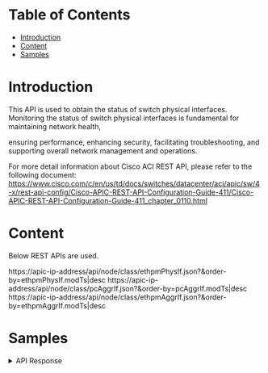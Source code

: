 # Table of Contents
- [Introduction](#introduction)
- [Content](#content)
- [Samples](#sample)

# Introduction <a name="introduction"></a>
This API is used to obtain the status of switch physical interfaces. Monitoring the status of switch physical interfaces is fundamental for maintaining network health,

ensuring performance, enhancing security, facilitating troubleshooting, and supporting overall network management and operations.

For more detail information about Cisco ACI REST API, please refer to the following document: https://www.cisco.com/c/en/us/td/docs/switches/datacenter/aci/apic/sw/4-x/rest-api-config/Cisco-APIC-REST-API-Configuration-Guide-411/Cisco-APIC-REST-API-Configuration-Guide-411_chapter_0110.html

# Content <a name="content"></a>
Below REST APIs are used. 


https://apic-ip-address/api/node/class/ethpmPhysIf.json?&order-by=ethpmPhysIf.modTs|desc
https://apic-ip-address/api/node/class/pcAggrIf.json?&order-by=pcAggrIf.modTs|desc
https://apic-ip-address/api/node/class/ethpmAggrIf.json?&order-by=ethpmAggrIf.modTs|desc

# Samples <a name="sample"></a>
<details><summary>API Response</summary>

```json
[
    {
        "pod": "pod-1",
        "node": "node-101",
        "aggr": "",
        "name": "eth1/33",
        "full_name": "pod-1/node-101/eth1/33",
        "member": "",
        "portType": "phy",
        "state": "down",
        "usage": "discovery"
    },
    {
        "pod": "pod-1",
        "node": "node-101",
        "aggr": "",
        "name": "eth1/34",
        "full_name": "pod-1/node-101/eth1/34",
        "member": "",
        "portType": "phy",
        "state": "down",
        "usage": "discovery"
    },

]
```
</details>
<br />